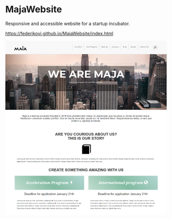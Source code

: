 # MajaWebsite
Responsive and accessible website for a startup incubator.

https://federikovi.github.io/MajaWebsite/index.html

<img src="capture.png" >
